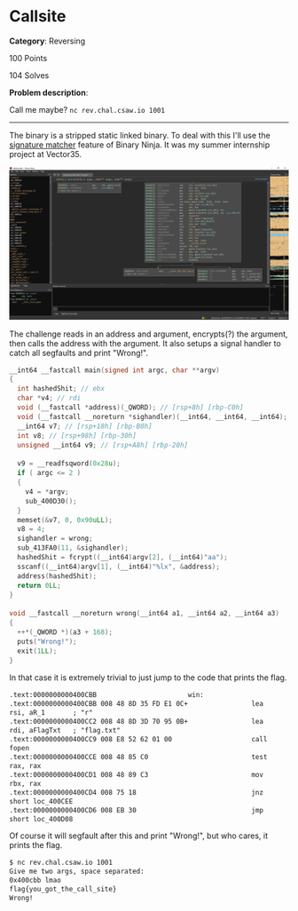 # Callsite

**Category**: Reversing

100 Points

104 Solves

**Problem description**:

Call me maybe? `nc rev.chal.csaw.io 1001`

---

The binary is a stripped static linked binary. To deal with this I'll use the [signature matcher](https://twitter.com/BinjaDevs/status/1172935298705240065) feature of Binary Ninja. It was my summer internship project at Vector35.

![binja.png](binja.png)

The challenge reads in an address and argument, encrypts(?) the argument, then calls the address with the argument. It also setups a signal handler to catch all segfaults and print "Wrong!".

```C
__int64 __fastcall main(signed int argc, char **argv)
{
  int hashedShit; // ebx
  char *v4; // rdi
  void (__fastcall *address)(_QWORD); // [rsp+8h] [rbp-C0h]
  void (__fastcall __noreturn *sighandler)(__int64, __int64, __int64); // [rsp+10h] [rbp-B8h]
  __int64 v7; // [rsp+18h] [rbp-B0h]
  int v8; // [rsp+98h] [rbp-30h]
  unsigned __int64 v9; // [rsp+A8h] [rbp-20h]

  v9 = __readfsqword(0x28u);
  if ( argc <= 2 )
  {
    v4 = *argv;
    sub_400D30();
  }
  memset(&v7, 0, 0x90uLL);
  v8 = 4;
  sighandler = wrong;
  sub_413FA0(11, &sighandler);
  hashedShit = fcrypt((__int64)argv[2], (__int64)"aa");
  sscanf((__int64)argv[1], (__int64)"%lx", &address);
  address(hashedShit);
  return 0LL;
}

void __fastcall __noreturn wrong(__int64 a1, __int64 a2, __int64 a3)
{
  ++*(_QWORD *)(a3 + 168);
  puts("Wrong!");
  exit(1LL);
}
```

In that case it is extremely trivial to just jump to the code that prints the flag.

```
.text:0000000000400CBB                       win:
.text:0000000000400CBB 008 48 8D 35 FD E1 0C+                lea     rsi, aR_1       ; "r"
.text:0000000000400CC2 008 48 8D 3D 70 95 0B+                lea     rdi, aFlagTxt   ; "flag.txt"
.text:0000000000400CC9 008 E8 52 62 01 00                    call    fopen
.text:0000000000400CCE 008 48 85 C0                          test    rax, rax
.text:0000000000400CD1 008 48 89 C3                          mov     rbx, rax
.text:0000000000400CD4 008 75 18                             jnz     short loc_400CEE
.text:0000000000400CD6 008 EB 30                             jmp     short loc_400D08
```

Of course it will segfault after this and print "Wrong!", but who cares, it prints the flag.

```
$ nc rev.chal.csaw.io 1001
Give me two args, space separated:
0x400cbb lmao
flag{you_got_the_call_site}
Wrong!
```
